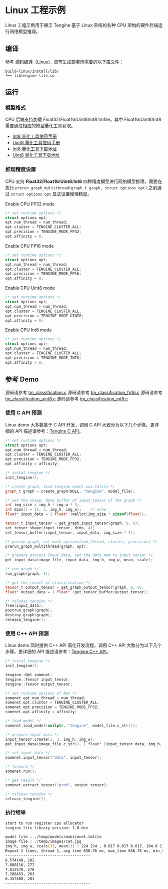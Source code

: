 # Linux 工程示例

Linux 工程示例用于展示 Tengine 基于 Linux 系统的各种 CPU 架构的硬件后端运行网络模型推理。

## 编译

参考 [源码编译（Linux）](../source_compile/compile_linux.md) 章节生成部署所需要的以下库文件：

```
build-linux/install/lib/
└── libtengine-lite.so
```

## 运行

### 模型格式

CPU 后端支持加载 Float32/Float16/Uint8/Int8 tmfile，其中 Float16/Uint8/Int8 需要通过相应的模型量化工具获取。

- [Int8 量化工具使用手册](../user_guides/quant_tool_int8.md)
- [Uint8 量化工具使用手册](../user_guides/quant_tool_uint8.md)
- [Int8 量化工具下载地址](https://github.com/OAID/Tengine/releases/download/lite-v1.3/quant_tool_int8)
- [Uint8 量化工具下载地址](https://github.com/OAID/Tengine/releases/download/lite-v1.3/quant_tool_uint8)

### 推理精度设置

CPU 支持 **Float32**/**Float16**/**Uint8**/**Int8** 四种精度模型进行网络模型推理，需要在执行 `prerun_graph_multithread(graph_t graph, struct options opt)` 之前通过 `struct options opt` 显式设置推理精度。

Enable CPU FP32 mode

```c++
/* set runtime options */
struct options opt;
opt.num_thread = num_thread;
opt.cluster = TENGINE_CLUSTER_ALL;
opt.precision = TENGINE_MODE_FP32;
opt.affinity = 0;
```

Enable CPU FP16 mode

```c++
/* set runtime options */
struct options opt;
opt.num_thread = num_thread;
opt.cluster = TENGINE_CLUSTER_ALL;
opt.precision = TENGINE_MODE_FP16;
opt.affinity = 0;
```

Enable CPU Uint8 mode

```c++
/* set runtime options */
struct options opt;
opt.num_thread = num_thread;
opt.cluster = TENGINE_CLUSTER_ALL;
opt.precision = TENGINE_MODE_UINT8;
opt.affinity = 0;
```

Enable CPU Int8 mode

```c++
/* set runtime options */
struct options opt;
opt.num_thread = num_thread;
opt.cluster = TENGINE_CLUSTER_ALL;
opt.precision = TENGINE_MODE_INT8;
opt.affinity = 0;
```

## 参考 Demo

源码请参考 [tm_classification.c](https://github.com/OAID/Tengine/blob/tengine-lite/examples/tm_classification.c)
源码请参考 [tm_classification_fp16.c](https://github.com/OAID/Tengine/blob/tengine-lite/examples/tm_classification_fp16.c)
源码请参考 [tm_classification_uint8.c](https://github.com/OAID/Tengine/blob/tengine-lite/examples/tm_classification_uint8.c)
源码请参考 [tm_classification_int8.c](https://github.com/OAID/Tengine/blob/tengine-lite/examples/tm_classification_int8.c)

### 使用 C API 预测

Linux demo 大多数基于 C API 开发，调用 C API 大致分为以下几个步骤。更详细的 API 描述请参考：[Tengine C API](../api_reference/c_api_doc.md)。

```c++
/* set runtime options */
struct options opt;
opt.num_thread = num_thread;
opt.cluster = TENGINE_CLUSTER_ALL;
opt.precision = TENGINE_MODE_FP32;
opt.affinity = affinity;

/* inital tengine */
init_tengine();

/* create graph, load tengine model xxx.tmfile */
graph_t graph = create_graph(NULL, "tengine", model_file);

/* set the shape, data buffer of input_tensor of the graph */
int img_size = img_h * img_w * 3;
int dims[] = {1, 3, img_h, img_w};    // nchw
float* input_data = ( float* )malloc(img_size * sizeof(float));

tensor_t input_tensor = get_graph_input_tensor(graph, 0, 0);
set_tensor_shape(input_tensor, dims, 4);
set_tensor_buffer(input_tensor, input_data, img_size * 4);

/* prerun graph, set work options(num_thread, cluster, precision) */
prerun_graph_multithread(graph, opt);

/* prepare process input data, set the data mem to input tensor */
get_input_data(image_file, input_data, img_h, img_w, mean, scale);

/* run graph */
run_graph(graph, 1);

/* get the result of classification */
tensor_t output_tensor = get_graph_output_tensor(graph, 0, 0);
float* output_data = ( float* )get_tensor_buffer(output_tensor);

/* release tengine */
free(input_data);
postrun_graph(graph);
destroy_graph(graph);
release_tengine();
```

### 使用 C++ API 预测

Linux demo 同时提供 C++ API 简化开发流程，调用 C++ API 大致分为以下几个步骤。更详细的 API 描述请参考：[Tengine C++ API](../api_reference/cxx_api_doc.md)。

```c++
/* inital tengine */
init_tengine();

tengine::Net somenet;
tengine::Tensor input_tensor;
tengine::Tensor output_tensor;

/* set runtime options of Net */
somenet.opt.num_thread = num_thread;
somenet.opt.cluster = TENGINE_CLUSTER_ALL;
somenet.opt.precision = TENGINE_MODE_FP32;
somenet.opt.affinity = affinity;

/* load model */
somenet.load_model(nullptr, "tengine", model_file.c_str());

/* prepare input data */
input_tensor.create(1, 3, img_h, img_w);
get_input_data(image_file.c_str(), ( float* )input_tensor.data, img_h, img_w, mean, scale);

/* set input data */
somenet.input_tensor("data", input_tensor);

/* forward */
somenet.run();

/* get result */
somenet.extract_tensor("prob", output_tensor);

/* release tengine */
release_tengine();
```

### 执行结果

```bash
start to run register cpu allocator
tengine-lite library version: 1.0-dev

model file : ./temp/models/mobilenet.tmfile
image file : ./temp/images/cat.jpg
img_h, img_w, scale[3], mean[3] : 224 224 , 0.017 0.017 0.017, 104.0 116.7 122.7
Repeat 1 times, thread 1, avg time 656.76 ms, max_time 656.76 ms, min_time 656.76 ms
--------------------------------------
8.574148, 282
7.880116, 277
7.812579, 278
7.286453, 263
6.357488, 281
--------------------------------------
```

